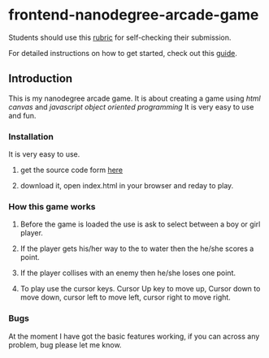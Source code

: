 frontend-nanodegree-arcade-game
===============================

Students should use this [rubric](https://www.udacity.com/course/viewer/#!/c-nd001/l-2696458597/m-2687128535) for self-checking their submission.

For detailed instructions on how to get started, check out this [guide](https://docs.google.com/document/d/1v01aScPjSWCCWQLIpFqvg3-vXLH2e8_SZQKC8jNO0Dc/pub?embedded=true).

## Introduction

This is my nanodegree arcade game. It is about creating a game using _html canvas_ and _javascript object oriented programming_ 
It is very easy to use and fun.

### Installation

 It is very easy to use.
 
1. get the source code form [here](https://github.com/pettibetty/frontend-nanodegree-arcade-game)

2. download it, open index.html in your browser and reday to play.

### How this game works

1. Before the game is loaded the use is ask to select between a boy or girl player.

2. If the player gets his/her way to the to water then the he/she scores a point.
3. If the player collises with an enemy then he/she loses one point. 
4. To play use the cursor keys. Cursor Up key to move up, Cursor down to move down, cursor left to move left, cursor right to move right. 

### Bugs
 At the moment I have got the basic features working, if you can across any problem, bug please let me know.
